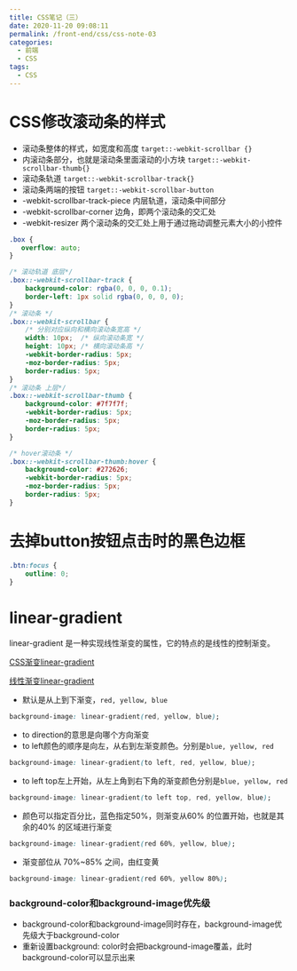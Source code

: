 ```yaml
---
title: CSS笔记（三）
date: 2020-11-20 09:08:11
permalink: /front-end/css/css-note-03
categories:
  - 前端
  - CSS
tags:
  - CSS
---
```

# CSS修改滚动条的样式

- 滚动条整体的样式，如宽度和高度
  `target::-webkit-scrollbar {}`
- 内滚动条部分，也就是滚动条里面滚动的小方块
  `target::-webkit-scrollbar-thumb{}`
- 滚动条轨道
  `target::-webkit-scrollbar-track{}`
- 滚动条两端的按钮
  `target::-webkit-scrollbar-button`
- -webkit-scrollbar-track-piece 内层轨道，滚动条中间部分
- -webkit-scrollbar-corner 边角，即两个滚动条的交汇处
- -webkit-resizer 两个滚动条的交汇处上用于通过拖动调整元素大小的小控件

```css
.box {
   overflow: auto;
}

/* 滚动轨道 底层*/
.box::-webkit-scrollbar-track {
    background-color: rgba(0, 0, 0, 0.1);
    border-left: 1px solid rgba(0, 0, 0, 0);
}
/* 滚动条 */
.box::-webkit-scrollbar {
    /* 分别对应纵向和横向滚动条宽高 */
    width: 10px;  /* 纵向滚动条宽 */
    height: 10px; /* 横向滚动条高 */
    -webkit-border-radius: 5px;
    -moz-border-radius: 5px;
    border-radius: 5px;
}
/* 滚动条 上层*/
.box::-webkit-scrollbar-thumb {
    background-color: #7f7f7f;
    -webkit-border-radius: 5px;
    -moz-border-radius: 5px;
    border-radius: 5px;
}

/* hover滚动条 */
.box::-webkit-scrollbar-thumb:hover {
    background-color: #272626;
    -webkit-border-radius: 5px;
    -moz-border-radius: 5px;
    border-radius: 5px;
}
```

# 去掉button按钮点击时的黑色边框
```css
.btn:focus {
    outline: 0;
}
```

# linear-gradient
linear-gradient 是一种实现线性渐变的属性，它的特点的是线性的控制渐变。

[CSS渐变linear-gradient](https://juejin.cn/post/6931206551466475528)

[线性渐变linear-gradient](https://juejin.cn/post/7080435731025362981)

- 默认是从上到下渐变，`red, yellow, blue`

```css
background-image: linear-gradient(red, yellow, blue);
```
- to direction的意思是向哪个方向渐变
- to left颜色的顺序是向左，从右到左渐变颜色。分别是`blue, yellow, red`

```css
background-image: linear-gradient(to left, red, yellow, blue);
```

- to left top左上开始，从左上角到右下角的渐变颜色分别是`blue, yellow, red`

```css
background-image: linear-gradient(to left top, red, yellow, blue);
```

- 颜色可以指定百分比，蓝色指定50%，则渐变从60% 的位置开始，也就是其余的40% 的区域进行渐变

```css
background-image: linear-gradient(red 60%, yellow, blue);
```

- 渐变部位从 70%~85% 之间，由红变黄

```css
background-image: linear-gradient(red 60%, yellow 80%);
```

### background-color和background-image优先级
- background-color和background-image同时存在，background-image优先级大于background-color
- 重新设置background: color时会把background-image覆盖，此时background-color可以显示出来
